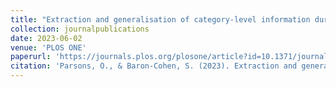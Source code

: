 ```yaml
---
title: "Extraction and generalisation of category-level information during visual statistical learning in autistic people"
collection: journalpublications
date: 2023-06-02
venue: 'PLOS ONE'
paperurl: 'https://journals.plos.org/plosone/article?id=10.1371/journal.pone.0286018'
citation: 'Parsons, O., & Baron-Cohen, S. (2023). Extraction and generalisation of category-level information during visual statistical learning in autistic people. PLoS One.'
---
```

